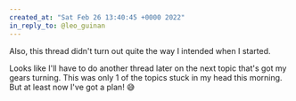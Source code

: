 ```yaml
---
created_at: "Sat Feb 26 13:40:45 +0000 2022"
in_reply_to: @leo_guinan
---
```


Also, this thread didn't turn out quite the way I intended when I started.

Looks like I'll have to do another thread later on the next topic that's got my gears turning. This was only 1 of the topics stuck in my head this morning. But at least now I've got a plan! 😅